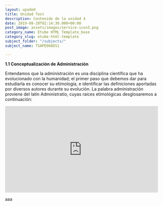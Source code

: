```yaml
---
layout: upaded
title: Unidad Test
description: Contenido de la unidad 4
date: 2019-08-28T02:14:30.000+00:00
post_image: assets/images/service-icon3.png
category_name: Etube HTML Template_base
category_slug: etube-html-template
subject_folder: "/subjects/"
subject_name: TSAPE06ADS1

---
```

**1.1 Conceptualización de Administración**

Entendamos que la administración es una disciplina científica que ha evolucionado con la humanidad; el primer paso que debemos dar para estudiarla es conocer su etimología, e identificar las definiciones aportadas por diversos autores durante su evolución. La palabra administración proviene del latín Administratio, cuyas raíces etimológicas desglosaremos a continuación:

<div style="width: 100%;"><div style="position: relative; padding-bottom: 56.28%; padding-top: 0; height: 0;"><iframe frameborder="0" width="1601px" height="901px" style="position: absolute; top: 0; left: 0; width: 100%; height: 100%;" src="https://view.genial.ly/5da8c30ac1d5c40fe0854b05" type="text/html" allowscriptaccess="always" allowfullscreen="true" scrolling="yes" allownetworking="all"></iframe> </div> </div>

aaa
